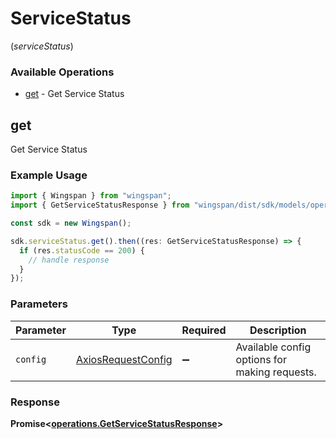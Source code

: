 # ServiceStatus
(*serviceStatus*)

### Available Operations

* [get](#get) - Get Service Status

## get

Get Service Status

### Example Usage

```typescript
import { Wingspan } from "wingspan";
import { GetServiceStatusResponse } from "wingspan/dist/sdk/models/operations";

const sdk = new Wingspan();

sdk.serviceStatus.get().then((res: GetServiceStatusResponse) => {
  if (res.statusCode == 200) {
    // handle response
  }
});
```

### Parameters

| Parameter                                                    | Type                                                         | Required                                                     | Description                                                  |
| ------------------------------------------------------------ | ------------------------------------------------------------ | ------------------------------------------------------------ | ------------------------------------------------------------ |
| `config`                                                     | [AxiosRequestConfig](https://axios-http.com/docs/req_config) | :heavy_minus_sign:                                           | Available config options for making requests.                |


### Response

**Promise<[operations.GetServiceStatusResponse](../../models/operations/getservicestatusresponse.md)>**

